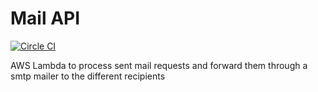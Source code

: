 # Mail API

[![Circle CI](https://circleci.com/gh/jroehl/lambda.mail-api/tree/master.svg?style=shield&circle-token=f6de3240c2da0ef7594cf3749b404adf7541d8d3)](https://circleci.com/gh/jroehl/lambda.mail-api/tree/master)

AWS Lambda to process sent mail requests and forward them through a smtp mailer to the different recipients
